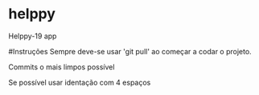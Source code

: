 # helppy
Helppy-19 app

#Instruções
Sempre deve-se usar 'git pull' ao começar a codar o projeto.

Commits o mais limpos possível

Se possível usar identação com 4 espaços